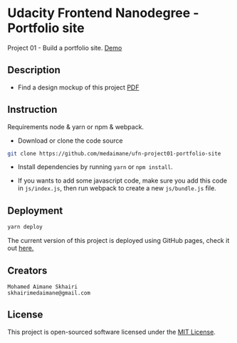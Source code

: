 # Udacity Frontend Nanodegree - Portfolio site

Project 01 - Build a portfolio site. 
[Demo](https://medaimane.github.io/ufn-project01-portfolio-site/)

## Description

- Find a design mockup of this project [PDF](./doc/design-mockup-portfolio.pdf) 
    
## Instruction

Requirements node & yarn or npm & webpack.

- Download or clone the code source
````bash
git clone https://github.com/medaimane/ufn-project01-portfolio-site
````

- Install dependencies by running `yarn` or `npm install`.

- If you wants to add some javascript code, 
make sure you add this code in `js/index.js`, 
then run webpack to create a new `js/bundle.js` file.

## Deployment

```bash
yarn deploy
```

The current version of this project is deployed using GitHub pages, 
check it out [here.](https://medaimane.github.io/ufn-project01-portfolio-site/)

## Creators
    
    Mohamed Aimane Skhairi
    skhairimedaimane@gmail.com
    
## License

This project is open-sourced software licensed under the [MIT License](./LICENSE).
